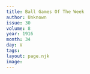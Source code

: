 ```yaml
---
title: Ball Games Of The Week
author: Unknown
issue: 30
volume: 8
year: 1916
month: 34
day: V
tags:
layout: page.njk
image:
---
```

